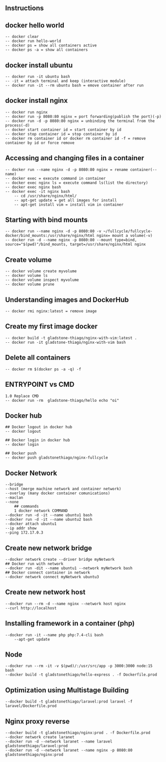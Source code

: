 ## Instructions

## docker hello world
    -- docker clear
    -- docker run hello-world
    -- docker ps = show all containers active
    -- docker ps -a = show all containers

## docker install ubuntu
    -- docker run -it ubuntu bash
    -- -it = attach terminal and keep (interactive module)
    -- docker run -it --rm ubuntu bash = emove container after run

## docker install nginx
    -- docker run nginx
    -- docker run -p 8080:80 nginx = port forwarding(publish the port)(-p)
    -- docker run -d -p 8080:80 nginx = unbinding the terminal from the process(-d)
    -- docker start container id = start container by id
    -- docker stop container id = stop container by id
    -- docker rm container id or docker rm container id -f = remove container by id or force remove

## Accessing and changing files in a container
    -- docker run --name nginx -d -p 8080:80 nginx = rename container(--name)
    -- docker exec = execute command in container 
    -- docker exec nginx ls = execute command ls(list the directory)
    -- docker exec nginx bash
    -- docker exec -it nginx bash
        -- cd /usr/share/nginx/html/ 
        -- apt-get update = get all images for install
        -- apt-get install vim = install vim in container

## Starting with bind mounts
    -- docker run --name nginx -d -p 8080:80 -v ~/fullcycle/fullcycle-docker/bind_mounts:/usr/share/nginx/html nginx= mount a volume(-v)
    -- docker run -d --name nginx -p 8080:80 --mount type=bind, source="$(pwd)"/bind_mounts, target=/usr/share/nginx/html nginx

## Create volume
    -- docker volume create myvolume
    -- docker volume ls
    -- docker volume inspect myvolume
    -- docker volume prune

## Understanding images and DockerHub
    -- docker rmi nginx:latest = remove image

## Create my first image docker
    -- docker build -t gladstone-thiago/nginx-with-vim:latest .
    -- docker run -it gladstone-thiago/nginx-with-vim bash

## Delete all containers
    -- docker rm $(docker ps -a -q) -f

## ENTRYPOINT vs CMD
    1.0 Replace CMD
    -- docker run -rm  gladstone-thiago/hello echo "oi"

## Docker hub
    ## Docker logout in docker hub
    -- docker logout

    ## Docker login in docker hub
    -- docker login

    ## Docker push 
    -- docker push gladstonethiago/nginx-fullcycle

 ## Docker Network
    --bridge
    --host (merge machine network and container network)
    --overlay (many docker container comunications)
    --maclan
    --none
        ## commands 
        1 docker network COMMAND
    --docker run -d -it --name ubuntu1 bash
    --docker run -d -it --name ubuntu2 bash
    --docker attach ubuntu1
    --ip addr show
    --ping 172.17.0.3
## Create new network bridge
    --docker network create --driver bridge myNetwork
    ## Docker run with network
    --docker run -dit --name ubuntu1 --network myNetwork bash
    ## Docker connect container in network
    --docker network connect myNetwork ubuntu3
## Create new network host
    --docker run --rm -d --name nginx --network host nginx
    --curl http://localhost

## Installing framework in a container (php)
    --docker run -it --name php php:7.4-cli bash
        --apt-get update

## Node 
    --docker run --rm -it -v $(pwd)/:/usr/src/app -p 3000:3000 node:15 bash
    --docker build -t gladstonethiago/hello-express . -f Dockerfile.prod

## Optimization using Multistage Building
    --docker build -t gladstonethiago/laravel:prod laravel -f laravel/Dockerfile.prod

## Nginx proxy reverse 
    --docker build -t gladstonethiago/nginx:prod . -f Dockerfile.prod
    --docker network create laranet
    --docker run -d --network laranet --name laravel gladstonethiago/laravel:prod
    --docker run -d --network laranet --name nginx -p 8080:80 gladstonethiago/nginx:prod
